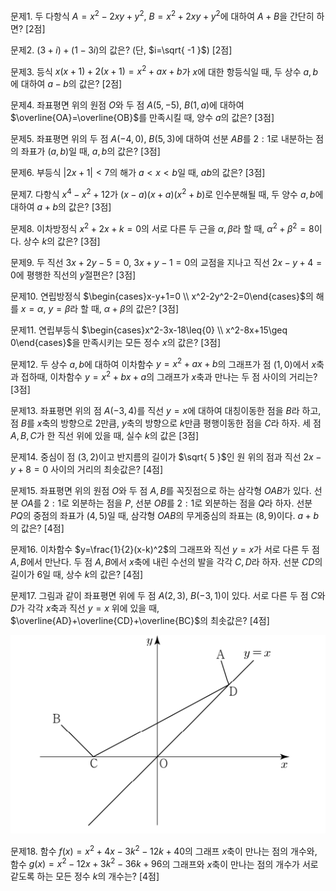 

문제1. 두 다항식 $A=x^2-2xy+y^2$, $B=x^2+2xy+y^2$에 대하여 $A+B$을 간단히 하면? [2점]



문제2. $(3+i)+(1-3i)$의 값은? (단, $i=\sqrt{ -1 }$) [2점]



문제3. 등식 $x(x+1)+2(x+1)=x^2+ax+b$가 $x$에 대한 항등식일 때, 두 상수 $a, b$에 대하여 $a-b$의 값은? [2점]



문제4. 좌표평면 위의 원점 $O$와 두 점 $A(5, -5)$, $B(1, a)$에 대하여 $\overline{OA}=\overline{OB}$를 만족시킬 때, 양수 $a$의 값은? [3점]



문제5. 좌표평면 위의 두 점 $A(-4, 0)$, $B(5, 3)$에 대하여 선분 $AB$를 $2:1$로 내분하는 점의 좌표가 $(a, b)$일 때, $a, b$의 값은? [3점]



문제6. 부등식 $\lvert 2x+1\rvert<7$의 해가 $a<x<b$일 때, $ab$의 값은? [3점]



문제7. 다항식 $x^4-x^2+12$가 $(x-a)(x+a)(x^2+b)$로 인수분해될 때, 두 양수 $a, b$에 대하여 $a+b$의 값은? [3점]



문제8. 이차방정식 $x^2+2x+k=0$의 서로 다른 두 근을 $\alpha, \beta$라 할 때, $\alpha^2+\beta^2=8$이다. 상수 $k$의 값은? [3점]



문제9. 두 직선 $3x+2y-5=0$, $3x+y-1=0$의 교점을 지나고 직선 $2x-y+4=0$에 평행한 직선의 $y$절편은? [3점]



문제10. 연립방정식 $\begin{cases}x-y+1=0 \\ x^2-2y^2-2=0\end{cases}$의 해를 $x=\alpha$, $y=\beta$라 할 때, $\alpha+\beta$의 값은? [3점]



문제11. 연립부등식 $\begin{cases}x^2-3x-18\leq{0} \\ x^2-8x+15\geq 0\end{cases}$을 만족시키는 모든 정수 $x$의 값은? [3점]



문제12. 두 상수 $a, b$에 대하여 이차함수 $y=x^2+ax+b$의 그래프가 점 $(1, 0)$에서 $x$축과 접하때, 이차함수 $y=x^2+bx+a$의 그래프가 $x$축과 만나는 두 점 사이의 거리는? [3점]



문제13. 좌표평면 위의 점 $A(-3, 4)$를 직선 $y=x$에 대하여 대칭이동한 점을 $B$라 하고, 점 $B$를 $x$축의 방향으로 $2$만큼, $y$축의 방향으로 $k$만큼 평행이동한 점을 $C$라 하자. 세 점 $A, B, C$가 한 직선 위에 있을 때, 실수 $k$의 값은 [3점]



문제14. 중심이 점 $(3, 2)$이고 반지름의 길이가 $\sqrt{ 5 }$인 원 위의 점과 직선 $2x-y+8=0$ 사이의 거리의 최솟값은? [4점]



문제15. 좌표평면 위의 원점 $O$와 두 점 $A, B$를 꼭짓점으로 하는 삼각형 $OAB$가 있다. 선분 $OA$를 $2:1$로 외분하는 점을 $P$, 선분 $OB$를 $2:1$로 외분하는 점을 $Q$라 하자. 선분 $PQ$의 중점의 좌표가 $(4, 5)$일 때, 삼각형 $OAB$의 무게중심의 좌표는 $(8, 9)$이다. $a+b$의 값은? [4점]



문제16. 이차함수 $y=\frac{1}{2}(x-k)^2$의 그래프와 직선 $y=x$가 서로 다른 두 점 $A, B$에서 만난다. 두 점 $A, B$에서 $x$축에 내린 수선의 발을 각각 $C, D$라 하자. 선분 $CD$의 길이가 $6$일 때, 상수 $k$의 값은? [4점]



문제17. 그림과 같이 좌표평면 위에 두 점 $A(2, 3)$, $B(-3, 1)$이 있다. 서로 다른 두 점 $C$와 $D$가 각각 $x$축과 직선 $y=x$ 위에 있을 때, $\overline{AD}+\overline{CD}+\overline{BC}$의 최솟값은? [4점]


<img src="2025 assets/Pasted image 20250902104612.png"/>



문제18. 함수 $f(x)=x^2+4x-3k^2-12k+40$의 그래프 $x$축이 만나는 점의 개수와, 함수 $g(x)=x^2-12x+3k^2-36k+96$의 그래프와 $x$축이 만나는 점의 개수가 서로 같도록 하는 모든 정수 $k$의 개수는? [4점]
